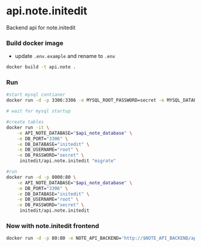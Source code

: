 # api.note.initedit

Backend api for note.initedit

### Build docker image

- update `.env.example` and rename to `.env`

```bash
docker build -t api.note .
```

### Run
```bash
#start mysql contianer
docker run -d -p 3306:3306 -e MYSQL_ROOT_PASSWORD=secret -e MYSQL_DATABASE=initedit -d mysql:8.0.30

# wait for mysql startup

#create tables
docker run -it \
    -e API_NOTE_DATABASE="$api_note_database" \
    -e DB_PORT="3306" \
    -e DB_DATABASE="initedit" \
    -e DB_USERNAME="root" \
    -e DB_PASSWORD="secret" \
     initedit/api.note.initedit "migrate"

#run
docker run -d -p 8000:80 \
    -e API_NOTE_DATABASE="$api_note_database" \
    -e DB_PORT="3306" \
    -e DB_DATABASE="initedit" \
    -e DB_USERNAME="root" \
    -e DB_PASSWORD="secret" \
     initedit/api.note.initedit
```

### Now with note.initedit frontend

```bash
docker run -d -p 80:80 -e NOTE_API_BACKEND='http://$NOTE_API_BACKEND/api/' note.initedit
```